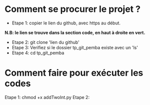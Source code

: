 # Comment se procurer le projet ?
- Etape 1: copier le lien du github, avec https au début.

**N.B: le lien se trouve dans la section code, en haut à droite en vert.**
- Etape 2: git clone 'lien du github'
- Etape 3: Verifiez si le dossier tp_git_pemba existe avec un 'ls'
- Etape 4: cd tp_git_pemba

# Comment faire pour exécuter les codes
Etape 1: chmod +x addTwoInt.py
Etape 2: 
